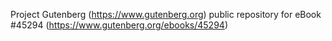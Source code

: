 Project Gutenberg (https://www.gutenberg.org) public repository for eBook #45294 (https://www.gutenberg.org/ebooks/45294)
